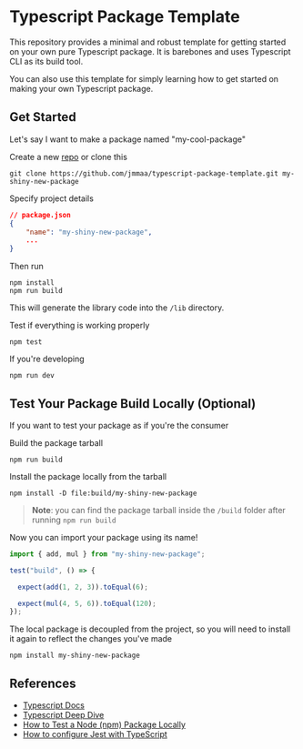 # Typescript Package Template

This repository provides a minimal and robust template for getting started on your own pure Typescript package. It is barebones and uses Typescript CLI as its build tool.

You can also use this template for simply learning how to get started on making your own Typescript package.

## Get Started

Let's say I want to make a package named "my-cool-package"

Create a new [repo](https://github.com/jmmaa/typescript-package-template/generate) or clone this
```
git clone https://github.com/jmmaa/typescript-package-template.git my-shiny-new-package
```

Specify project details

```json
// package.json
{
    "name": "my-shiny-new-package",
    ...
}
```

Then run

```
npm install
npm run build
```
This will generate the library code into the `/lib` directory.


Test if everything is working properly

```
npm test
```

If you're developing 

```
npm run dev
```

## Test Your Package Build Locally (Optional)

If you want to test your package as if you're the consumer

Build the package tarball
```
npm run build
```
Install the package locally from the tarball
```
npm install -D file:build/my-shiny-new-package
```
> **Note**: you can find the package tarball inside the `/build` folder after running `npm run build`

Now you can import your package using its name!

```typescript
import { add, mul } from "my-shiny-new-package";

test("build", () => {

  expect(add(1, 2, 3)).toEqual(6);

  expect(mul(4, 5, 6)).toEqual(120);
});
```
The local package is decoupled from the project, so you will need to install it again to reflect the changes you've made

```
npm install my-shiny-new-package
```

## References

- [Typescript Docs](https://www.typescriptlang.org/docs)
- [Typescript Deep Dive](https://basarat.gitbook.io/typescript/library)
- [How to Test a Node (npm) Package Locally](https://javascript.plainenglish.io/how-to-test-a-node-package-locally-8dde33e642df)
- [How to configure Jest with TypeScript](https://swizec.com/blog/how-to-configure-jest-with-typescript/)
